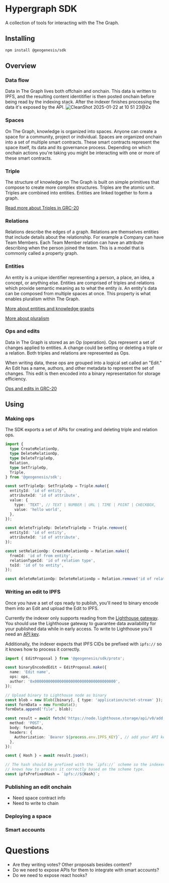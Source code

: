 # Hypergraph SDK

A collection of tools for interacting with the The Graph.

## Installing

```sh
npm install @geogenesis/sdk
```

## Overview

### Data flow

Data in The Graph lives both offchain and onchain. This data is written to IPFS, and the resulting content identitifier is then posted onchain before being read by the indexing stack. After the indexer finishes processing the data it's exposed by the API.
![CleanShot 2025-01-22 at 10 51 23@2x](https://github.com/user-attachments/assets/f0cee8e0-43f9-4663-a2e7-54de6d962115)

### Spaces

On The Graph, knowledge is organized into spaces. Anyone can create a space for a community, project or individual. Spaces are organized onchain into a set of multiple smart contracts. These smart contracts represent the space itself, its data and its governance process. Depending on which onchain actions you're taking you might be interacting with one or more of these smart contracts.

### Triple

The structure of knowledge on The Graph is built on simple primitives that compose to create more complex structures. Triples are the atomic unit. Triples are combined into entities. Entities are linked together to form a graph.

[Read more about Triples in GRC-20](https://github.com/graphprotocol/graph-improvement-proposals/blob/main/grcs/0020-knowledge-graph.md#4-triples)

### Relations

Relations describe the edges of a graph. Relations are themselves entities that include details about the relationship. For example a Company can have Team Members. Each Team Member relation can have an attribute describing when the person joined the team. This is a model that is commonly called a property graph.

### Entities

An entity is a unique identifier representing a person, a place, an idea, a concept, or anything else. Entities are comprised of triples and relations which provide semantic meaning as to what the entity _is_. An entity's data can be composed from multiple spaces at once. This property is what enables pluralism within The Graph.

[More about entities and knowledge graphs](https://www.geobrowser.io/space/6tfhqywXtteatMeGUtd5EB/XYo6aR3VqFQSEcf6AeTikW)

[More about pluralism](https://www.geobrowser.io/space/6tfhqywXtteatMeGUtd5EB/5WHP8BuoCdSiqtfy87SYWG)

### Ops and edits

Data in The Graph is stored as an Op (operation). Ops represent a set of changes applied to entities. A change could be setting or deleting a triple or a relation. Both triples and relations are represented as Ops.

When writing data, these ops are grouped into a logical set called an "Edit." An Edit has a name, authors, and other metadata to represent the set of changes. This edit is then encoded into a binary representation for storage efficiency.

[Ops and edits in GRC-20](https://github.com/graphprotocol/graph-improvement-proposals/blob/main/grcs/0020-knowledge-graph.md#13-ops)

## Using

### Making ops

The SDK exports a set of APIs for creating and deleting triple and relation ops.

```ts
import {
  type CreateRelationOp,
  type DeleteRelationOp,
  type DeleteTripleOp,
  Relation,
  type SetTripleOp,
  Triple,
} from '@geogenesis/sdk';

const setTripleOp: SetTripleOp = Triple.make({
  entityId: 'id of entity',
  attributeId: 'id of attribute',
  value: {
    type: 'TEXT', // TEXT | NUMBER | URL | TIME | POINT | CHECKBOX,
    value: 'hello world',
  },
});

const deleteTripleOp: DeleteTripleOp = Triple.remove({
  entityId: 'id of entity',
  attributeId: 'id of attribute',
});

const setRelationOp: CreateRelationOp = Relation.make({
  fromId: 'id of from entity',
  relationTypeId: 'id of relation type',
  toId: 'id of to entity',
});

const deleteRelationOp: DeleteRelationOp = Relation.remove('id of relation');
```

### Writing an edit to IPFS

Once you have a set of ops ready to publish, you'll need to binary encode them into an Edit and upload the Edit to IPFS.

Currently the indexer only supports reading from the [Lighthouse gateway](https://lighthouse.storage/). You should use the Lighthouse gateway to guarantee data availability for your published data while in early access. To write to Lighthouse you'll need an [API key](https://docs.lighthouse.storage/lighthouse-1/quick-start#create-an-api-key).

Additionally, the indexer expects that IPFS CIDs be prefixed with `ipfs://` so it knows how to process it correctly.

```ts
import { EditProposal } from '@geogenesis/sdk/proto';

const binaryEncodedEdit = EditProposal.make({
  name: 'Edit name',
  ops: ops,
  author: '0x000000000000000000000000000000000000',
});

// Upload binary to Lighthouse node as binary
const blob = new Blob([binary], { type: 'application/octet-stream' });
const formData = new FormData();
formData.append('file', blob);

const result = await fetch('https://node.lighthouse.storage/api/v0/add, {
  method: 'POST',
  body: formData,
  headers: {
    Authorization: `Bearer ${process.env.IPFS_KEY}`, // add your API key
  },
});

const { Hash } = await result.json();

// The hash should be prefixed with the `ipfs://` scheme so the indexer
// knows how to process it correctly based on the scheme type.
const ipfsPrefixedHash = `ipfs://${Hash}`;
```

### Publishing an edit onchain

- Need space contract info
- Need to write to chain

### Deploying a space

### Smart accounts

# Questions

- Are they writing votes? Other proposals besides content?
- Do we need to expose APIs for them to integrate with smart accounts?
- Do we need to expose react hooks?
